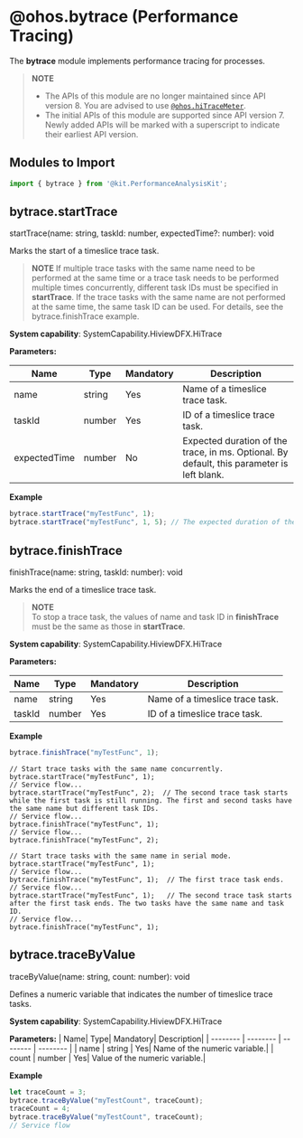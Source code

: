 # @ohos.bytrace (Performance Tracing)

The **bytrace** module implements performance tracing for processes.

> **NOTE**
> - The APIs of this module are no longer maintained since API version 8. You are advised to use [`@ohos.hiTraceMeter`](js-apis-hitracemeter.md).
> - The initial APIs of this module are supported since API version 7. Newly added APIs will be marked with a superscript to indicate their earliest API version.

## Modules to Import

```js
import { bytrace } from '@kit.PerformanceAnalysisKit';
```

## bytrace.startTrace

startTrace(name: string, taskId: number, expectedTime?: number): void

Marks the start of a timeslice trace task.

> **NOTE**
> If multiple trace tasks with the same name need to be performed at the same time or a trace task needs to be performed multiple times concurrently, different task IDs must be specified in **startTrace**. If the trace tasks with the same name are not performed at the same time, the same task ID can be used. For details, see the bytrace.finishTrace example.

**System capability**: SystemCapability.HiviewDFX.HiTrace

**Parameters:**

| Name| Type| Mandatory| Description|
| -------- | -------- | -------- | -------- |
| name | string | Yes| Name of a timeslice trace task.|
| taskId | number | Yes| ID of a timeslice trace task.|
| expectedTime | number | No| Expected duration of the trace, in ms. Optional. By default, this parameter is left blank.|


**Example**

```js
bytrace.startTrace("myTestFunc", 1);
bytrace.startTrace("myTestFunc", 1, 5); // The expected duration of the trace is 5 ms.
```

## bytrace.finishTrace

finishTrace(name: string, taskId: number): void

Marks the end of a timeslice trace task.

> **NOTE**<br>
> To stop a trace task, the values of name and task ID in **finishTrace** must be the same as those in **startTrace**.

**System capability**: SystemCapability.HiviewDFX.HiTrace

**Parameters:**

| Name| Type| Mandatory| Description|
| -------- | -------- | -------- | -------- |
| name | string | Yes| Name of a timeslice trace task.|
| taskId | number | Yes| ID of a timeslice trace task.|


**Example**

```js
bytrace.finishTrace("myTestFunc", 1);
```

```
// Start trace tasks with the same name concurrently.
bytrace.startTrace("myTestFunc", 1);
// Service flow...
bytrace.startTrace("myTestFunc", 2);  // The second trace task starts while the first task is still running. The first and second tasks have the same name but different task IDs.
// Service flow...
bytrace.finishTrace("myTestFunc", 1);
// Service flow...
bytrace.finishTrace("myTestFunc", 2);
```

```
// Start trace tasks with the same name in serial mode.
bytrace.startTrace("myTestFunc", 1);
// Service flow...
bytrace.finishTrace("myTestFunc", 1);  // The first trace task ends.
// Service flow...
bytrace.startTrace("myTestFunc", 1);   // The second trace task starts after the first task ends. The two tasks have the same name and task ID.
// Service flow...
bytrace.finishTrace("myTestFunc", 1);
```

## bytrace.traceByValue

traceByValue(name: string, count: number): void

Defines a numeric variable that indicates the number of timeslice trace tasks.

**System capability**: SystemCapability.HiviewDFX.HiTrace

**Parameters:**
| Name| Type| Mandatory| Description|
| -------- | -------- | -------- | -------- |
| name | string | Yes| Name of the numeric variable.|
| count | number | Yes| Value of the numeric variable.|

**Example**

```js
let traceCount = 3;
bytrace.traceByValue("myTestCount", traceCount);
traceCount = 4;
bytrace.traceByValue("myTestCount", traceCount);
// Service flow
```
